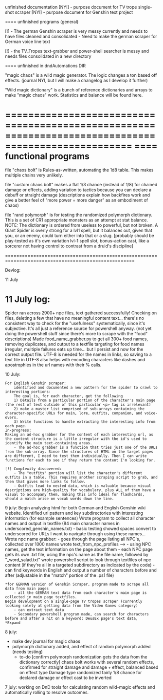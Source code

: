 unfinished documentation
[NYI] - purpose document for TV trope single-shot scraper
[NYI] - purpose document for Genshin text project

==== unfinished programs (general)

[!] - The german Genshin scraper is very messy currently and needs to have files cleaned and consolidated
    - Need to make the german scraper for German voice line text

[!] - the TV_Tropes text-grabber and power-shell searcher is messy and needs files consolidated in a new directory

==== unfinished in dndAutomations DIR

"magic chaos" is a wild magic generator. The logic changes a ton based off effects. (journal NYI, but I will make a changelog as I develop it further)

"Wild magic dictionary" is a bunch of reference dictionaries and arrays to make "magic chaos" work.
Statistics and balance will be found here.

====================================================================================================
==== functional programs
====================================================================================================

file "chaos bolt" is Rules-as-written, automating the 1d8 table.
This makes multiple chains very unlikely.

file "custom chaos bolt" makes a flat 1/3 chance (instead of 1/8) for chained damage or effects, adding variation to tactics because you can declare a debuff or straight damage
(descriptions explain how backfires work and give a better feel of "more power = more danger" as an embodiment of chaos)

file "rand polymorph" is for testing the randomized polymorph dictionary. This is a set of CR1 appropriate monsters as an attempt at stat balance. 
NOTE: The dictionary is ordered from useless to powerful, but not broken. A Giant Spider is overly strong for a lvl1 spell, but it balances out, given that you, or an enemy, could turn either into that or a slug.
[probably should be play-tested as it's own variation lvl-1 spell slot, bonus-action cast, like a sorcerer not having control to contrast from a druid's discipline]

====================================================================================================

Devlog:

11 July 
# 11 July log:
Spider ran across 2900+ npc files, text gathered successfully!
Checking on files, deleting a few that have no meaningful content text... there's no consistent way to check for the "usefulness" systematically, since it's subjective. It's all just a reference source for powershell anyway. 
    (not yet doing the powershell stuff since there's more to scrape with the "food" descriptions)
Made food_name_grabber.py to get all 300+ food names, removing duplicates, and output to a textfile
    targeting for food names irregular, multiple failures eats up time... but I persist and now for the correct output file.
    UTF-8 is needed for the names in links, so saving to a text file in UTF-8 also helps with encoding characters like dashes and apostrophies in the url names with their % calls.

10 July: 
<!-- Remember: only single-requests are done to a given page at a given time. Limit all batch sizes to not overwhelm the wiki site! -->
    For English Genshin scraper:
        identified and documented a new pattern for the spider to crawl to interesting portions:
        The goal is, for each character, get the following
        1) Details from a particular portion of the character's main page (the rest of text outside of this particular <p> tag is irrelevant)
        2) make a master list comprised of sub-arrays containing the character-specific URLs for main, lore, outfits, companion, and voice-overs.
        3) Write functions to handle extracting the interesting info from each page.
    In-progress:
    Making an ad-hoc grabber for the content of each interesting url, as the content structure is a little irregular with the id's used to identify the main text-containing areas.
        - The ad-hoc grabber is a function that tries just one of the URLs from the sub-array. Since the structures of HTML on the target pages are different, I need to test them individually. Then I can write functions for each to see if they return the content I'm looking for. 
    
    [!] Complexity discovered:
        - The "outfits" portion will list the character's different outfits in a table. This requires another scraping script to grab, and then that gives more links to follow.
        - Outfits lead to nested data, which is valuable because visual descriptions are high-quality for vocabulary, plus ALL of them have a visual to accompany them, making this info ideal for flashcards, should a match arise on vocab words down the line.

9 july:
    Begin analyzing html for both German and English Genshin wiki website.
        Identified url pattern and key subdirectories with interesting information (for example sentences)
    Wrote program to collect all character names and output in textfile (84 main character names in underscored_genshin_names.txt)
        - basic testing showed spaces convert to underscored for URLs I want to navigate through using these names...
    Wrote npc name grabber:
        - goes through the page listing all NPC's, collected over 1000 names
    wrote text_from_npc_profiles --> 
        - using NPC names, get the text information on the page about them
        - each NPC page gets its own .txt file, using the npc's name as the file name, followed by "_word_salad.txt"
    wrote powershell script to look through textfiles of npc content (if they're all in a targeted subdirectory as indicated by the code)
        - can find keywords in English and output a number of characters before and after (adjustable in the "match" portion of the .ps1 file)

    *for GERMAN version of Genshin Scraper, program made to scrape all data from main pages
        - all the GERMAN text data from each character's main page is collected in main_page_textfiles.
    Begin development on a single-page TV tropes scraper (currently looking solely at getting data from the Video Games category)
        - can extract text data
        - Secondary powershell program made, can search for characters before and after a hit on a keyword: DeusEx page's text data, 
    *Expand 

8 july: 
- make dev journal for magic chaos
- polymorph dictionary added, and effect of random polymorph added (needs testing)
    - to-do [confirm polymorph randomization gets the data from the dictionary correctly]
chaos bolt works with several random effects, confirmed for straight damage and damage + effect, balanced based on effect type
Damage type randomized fairly
1/8 chance for declared damage or effect cast to be inverted 


7 july: working on DnD tools for calculating random wild-magic effects and automatically rolling to resolve outcomes.
